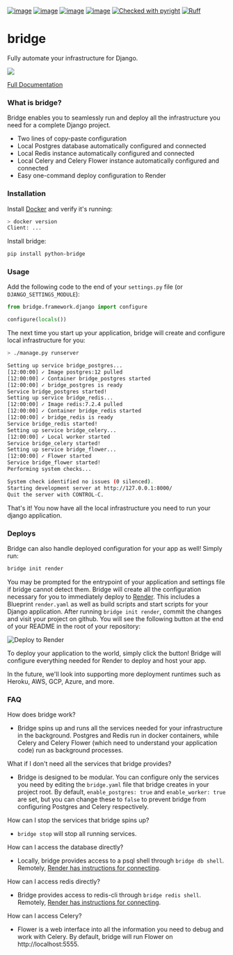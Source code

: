 [![image](https://img.shields.io/pypi/v/python-bridge.svg)](https://pypi.python.org/pypi/python-bridge)
[![image](https://img.shields.io/pypi/l/python-bridge.svg)](https://pypi.python.org/pypi/python-bridge)
[![image](https://img.shields.io/pypi/pyversions/python-bridge.svg)](https://pypi.python.org/pypi/python-bridge)
[![image](https://github.com/Never-Over/bridge/actions/workflows/ci.yml/badge.svg)](https://github.com/Never-Over/bridge/actions/workflows/ci.yml)
[![Checked with pyright](https://microsoft.github.io/pyright/img/pyright_badge.svg)](https://microsoft.github.io/pyright/)
[![Ruff](https://img.shields.io/endpoint?url=https://raw.githubusercontent.com/astral-sh/ruff/main/assets/badge/v2.json)](https://github.com/astral-sh/ruff)
# bridge
Fully automate your infrastructure for Django.

![](https://raw.githubusercontent.com/Never-Over/bridge/main/docs/runserver_demo.gif)

[Full Documentation](https://never-over.github.io/bridge/)

### What is bridge?
Bridge enables you to seamlessly run and deploy all the infrastructure you need for a complete Django project.

- Two lines of copy-paste configuration
- Local Postgres database automatically configured and connected
- Local Redis instance automatically configured and connected
- Local Celery and Celery Flower instance automatically configured and connected
- Easy one-command deploy configuration to Render

### Installation
Install [Docker](https://docs.docker.com/get-docker/) and verify it's running:
```bash
> docker version
Client: ...
```
Install bridge:
```bash
pip install python-bridge
```
### Usage
Add the following code to the end of your `settings.py` file (or `DJANGO_SETTINGS_MODULE`):
```python
from bridge.framework.django import configure

configure(locals())
```


The next time you start up your application, bridge will create and configure local infrastructure for you:
```bash
> ./manage.py runserver

Setting up service bridge_postgres...
[12:00:00] ✓ Image postgres:12 pulled
[12:00:00] ✓ Container bridge_postgres started
[12:00:00] ✓ bridge_postgres is ready
Service bridge_postgres started!
Setting up service bridge_redis...
[12:00:00] ✓ Image redis:7.2.4 pulled
[12:00:00] ✓ Container bridge_redis started
[12:00:00] ✓ bridge_redis is ready
Service bridge_redis started!
Setting up service bridge_celery...
[12:00:00] ✓ Local worker started
Service bridge_celery started!
Setting up service bridge_flower...
[12:00:00] ✓ Flower started
Service bridge_flower started!
Performing system checks...

System check identified no issues (0 silenced).
Starting development server at http://127.0.0.1:8000/
Quit the server with CONTROL-C.
```
That's it! You now have all the local infrastructure you need to run your django application.

### Deploys
Bridge can also handle deployed configuration for your app as well! Simply run:
```bash
bridge init render
```
You may be prompted for the entrypoint of your application and settings file if bridge cannot detect them. 
Bridge will create all the configuration necessary for you to immediately deploy to [Render](https://render.com/). This includes a Blueprint `render.yaml` as well as build scripts and start scripts for your Django application.
After running `bridge init render`, commit the changes and visit your project on github. You will see the following button at the end of your README in the root of your repository:

![Deploy to Render](https://render.com/images/deploy-to-render-button.svg)

To deploy your application to the world, simply click the button! Bridge will configure everything needed for Render to deploy and host your app.

In the future, we'll look into supporting more deployment runtimes such as Heroku, AWS, GCP, Azure, and more.

### FAQ

How does bridge work?
- Bridge spins up and runs all the services needed for your infrastructure in the background. Postgres and Redis run in docker containers, while Celery and Celery Flower (which need to understand your application code) run as background processes.

What if I don't need all the services that bridge provides?
- Bridge is designed to be modular. You can configure only the services you need by editing the `bridge.yaml` file that bridge creates in your project root. By default, `enable_postgres: true` and `enable_worker: true` are set, but you can change these to `false` to prevent bridge from configuring Postgres and Celery respectively.

How can I stop the services that bridge spins up?
- `bridge stop` will stop all running services.

How can I access the database directly?
- Locally, bridge provides access to a psql shell through `bridge db shell`. Remotely, [Render has instructions for connecting](https://docs.render.com/databases#connecting-with-the-external-url). 

How can I access redis directly?
- Bridge provides access to redis-cli through `bridge redis shell`. Remotely, [Render has instructions for connecting](https://docs.render.com/redis#connecting-using-redis-cli).

How can I access Celery?
- Flower is a web interface into all the information you need to debug and work with Celery. By default, bridge will run Flower on http://localhost:5555.
